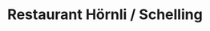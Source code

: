 ---
title: "Restaurant Hörnli / Schelling"
url: /hemberg/restaurant-hoernli-schelling/
shop: Bäckerei
---